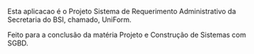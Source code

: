 Esta aplicacao é o Projeto Sistema de Requerimento Administrativo da Secretaria do BSI, chamado, UniForm.

Feito para a conclusão da matéria Projeto e Construção de Sistemas com SGBD.
